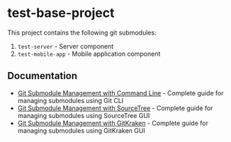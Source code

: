 # test-base-project

This project contains the following git submodules:
1. `test-server` - Server component  
2. `test-mobile-app` - Mobile application component

## Documentation

- [Git Submodule Management with Command Line](submodules-with-git-cli.md) - Complete guide for managing submodules using Git CLI
- [Git Submodule Management with SourceTree](submodules-with-sourcetree.md) - Complete guide for managing submodules using SourceTree GUI
- [Git Submodule Management with GitKraken](submodules-with-gitkraken.md) - Complete guide for managing submodules using GitKraken GUI